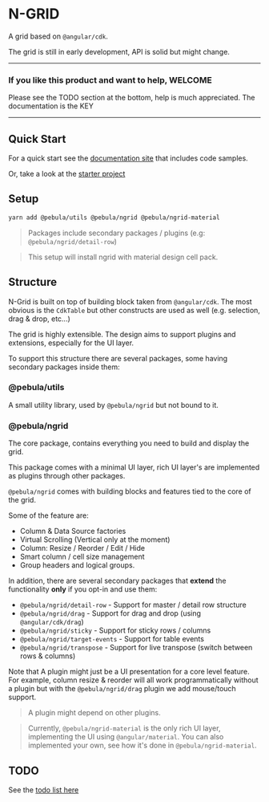 # N-GRID

A grid based on `@angular/cdk`.

The grid is still in early development, API is solid but might change.

---

### If you like this product and want to help, WELCOME

Please see the TODO section at the bottom, help is much appreciated. The
documentation is the KEY

---

## Quick Start

For a quick start see the [documentation site](https://shlomiassaf.github.io/ngrid) that includes code samples.

Or, take a look at the [starter project](https://github.com/shlomiassaf/ngrid-material-starter)

## Setup

```bash
yarn add @pebula/utils @pebula/ngrid @pebula/ngrid-material
```

> Packages include secondary packages / plugins (e.g: `@pebula/ngrid/detail-row`)

> This setup will install ngrid with material design cell pack.

## Structure

N-Grid is built on top of building block taken from `@angular/cdk`. The most obvious is the `CdkTable` but other constructs are used as well (e.g. selection, drag & drop, etc...)

The grid is highly extensible. The design aims to support plugins and extensions, especially for the UI layer.

To support this structure there are several packages, some having secondary
packages inside them:

### @pebula/utils

A small utility library, used by `@pebula/ngrid` but not bound to it.

### @pebula/ngrid

The core package, contains everything you need to build and display the grid.

This package comes with a minimal UI layer, rich UI layer's are implemented
as plugins through other packages.

`@pebula/ngrid` comes with building blocks and features tied to the core of the grid.

Some of the feature are:

- Column & Data Source factories
- Virtual Scrolling (Vertical only at the moment)
- Column: Resize / Reorder / Edit / Hide
- Smart column / cell size management
- Group headers and logical groups.

In addition, there are several secondary packages that **extend** the functionality **only** if you opt-in and use them:

- `@pebula/ngrid/detail-row` - Support for master / detail row structure
- `@pebula/ngrid/drag` - Support for drag and drop (using `@angular/cdk/drag`)
- `@pebula/ngrid/sticky` - Support for sticky rows / columns
- `@pebula/ngrid/target-events` - Support for table events
- `@pebula/ngrid/transpose` - Support for live transpose (switch between rows & columns)

Note that A plugin might just be a UI presentation for a core level feature.  
For example, column resize & reorder will all work programmatically without a plugin but with the `@pebula/ngrid/drag` plugin we add mouse/touch support.

> A plugin might depend on other plugins.

> Currently, `@pebula/ngrid-material` is the only rich UI layer, implementing the UI using `@angular/material`. You can also implemented your own, see how it's done in `@pebula/ngrid-material`.

## TODO

See the [todo list here](TODO.md)
